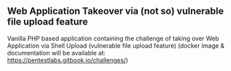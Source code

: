 ## Web Application Takeover via (not so) vulnerable file upload feature

Vanilla PHP based application containing the challenge of taking over Web Application via Shell Upload (vulnerable file upload feature) (docker image & documentation will be available at: https://pentestlabs.gitbook.io/challenges/)

